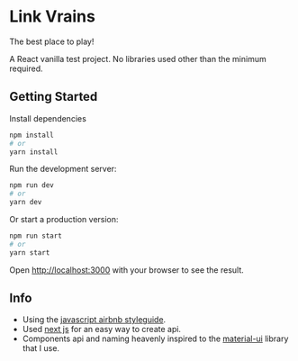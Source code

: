 # Link Vrains

The best place to play!

A React vanilla test project. 
No libraries used other than the minimum required.

## Getting Started

Install dependencies
```bash
npm install
# or
yarn install
```

Run the development server:

```bash
npm run dev
# or
yarn dev
```

Or start a production version:

```bash
npm run start
# or
yarn start
```

Open [http://localhost:3000](http://localhost:3000) with your browser to see the result.

## Info

- Using the [javascript airbnb styleguide](https://github.com/airbnb/javascript).
- Used [next js](https://nextjs.org/) for an easy way to create api.
- Components api and naming heavenly inspired to the [material-ui](https://material-ui.com/) library that I use.

